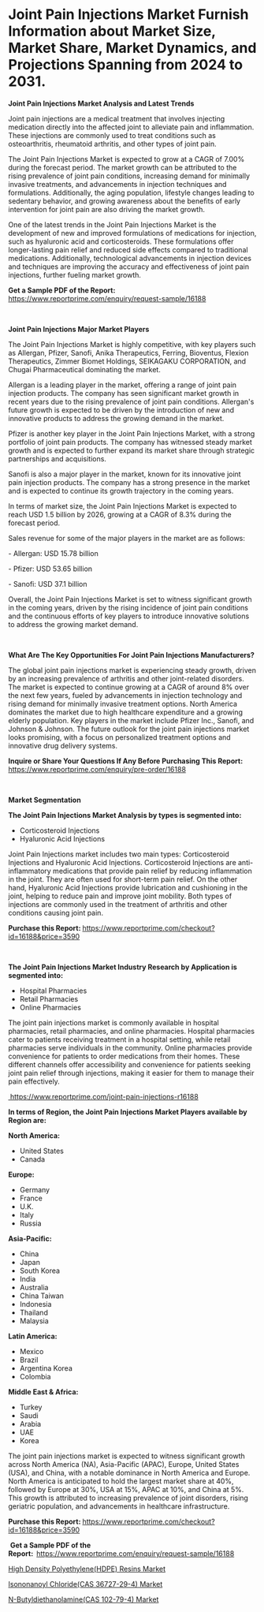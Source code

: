 <p><h1>Joint Pain Injections Market Furnish Information about Market Size, Market Share, Market Dynamics, and Projections Spanning from 2024 to 2031.</h1></p><p><strong>Joint Pain Injections Market Analysis and Latest Trends</strong></p>
<p><p>Joint pain injections are a medical treatment that involves injecting medication directly into the affected joint to alleviate pain and inflammation. These injections are commonly used to treat conditions such as osteoarthritis, rheumatoid arthritis, and other types of joint pain.</p><p>The Joint Pain Injections Market is expected to grow at a CAGR of 7.00% during the forecast period. The market growth can be attributed to the rising prevalence of joint pain conditions, increasing demand for minimally invasive treatments, and advancements in injection techniques and formulations. Additionally, the aging population, lifestyle changes leading to sedentary behavior, and growing awareness about the benefits of early intervention for joint pain are also driving the market growth.</p><p>One of the latest trends in the Joint Pain Injections Market is the development of new and improved formulations of medications for injection, such as hyaluronic acid and corticosteroids. These formulations offer longer-lasting pain relief and reduced side effects compared to traditional medications. Additionally, technological advancements in injection devices and techniques are improving the accuracy and effectiveness of joint pain injections, further fueling market growth.</p></p>
<p><strong>Get a Sample PDF of the Report:&nbsp;</strong> <a href="https://www.reportprime.com/enquiry/request-sample/16188">https://www.reportprime.com/enquiry/request-sample/16188</a></p>
<p>&nbsp;</p>
<p><strong>Joint Pain Injections Major Market Players</strong></p>
<p><p>The Joint Pain Injections Market is highly competitive, with key players such as Allergan, Pfizer, Sanofi, Anika Therapeutics, Ferring, Bioventus, Flexion Therapeutics, Zimmer Biomet Holdings, SEIKAGAKU CORPORATION, and Chugai Pharmaceutical dominating the market.</p><p>Allergan is a leading player in the market, offering a range of joint pain injection products. The company has seen significant market growth in recent years due to the rising prevalence of joint pain conditions. Allergan's future growth is expected to be driven by the introduction of new and innovative products to address the growing demand in the market.</p><p>Pfizer is another key player in the Joint Pain Injections Market, with a strong portfolio of joint pain products. The company has witnessed steady market growth and is expected to further expand its market share through strategic partnerships and acquisitions.</p><p>Sanofi is also a major player in the market, known for its innovative joint pain injection products. The company has a strong presence in the market and is expected to continue its growth trajectory in the coming years.</p><p>In terms of market size, the Joint Pain Injections Market is expected to reach USD 1.5 billion by 2026, growing at a CAGR of 8.3% during the forecast period. </p><p>Sales revenue for some of the major players in the market are as follows:</p><p>- Allergan: USD 15.78 billion</p><p>- Pfizer: USD 53.65 billion</p><p>- Sanofi: USD 37.1 billion</p><p>Overall, the Joint Pain Injections Market is set to witness significant growth in the coming years, driven by the rising incidence of joint pain conditions and the continuous efforts of key players to introduce innovative solutions to address the growing market demand.</p></p>
<p>&nbsp;</p>
<p><strong>What Are The Key Opportunities For Joint Pain Injections Manufacturers?</strong></p>
<p><p>The global joint pain injections market is experiencing steady growth, driven by an increasing prevalence of arthritis and other joint-related disorders. The market is expected to continue growing at a CAGR of around 8% over the next few years, fueled by advancements in injection technology and rising demand for minimally invasive treatment options. North America dominates the market due to high healthcare expenditure and a growing elderly population. Key players in the market include Pfizer Inc., Sanofi, and Johnson & Johnson. The future outlook for the joint pain injections market looks promising, with a focus on personalized treatment options and innovative drug delivery systems.</p></p>
<p><strong>Inquire or Share Your Questions If Any Before Purchasing This Report:</strong> <a href="https://www.reportprime.com/enquiry/pre-order/16188">https://www.reportprime.com/enquiry/pre-order/16188</a></p>
<p>&nbsp;</p>
<p><strong>Market Segmentation</strong></p>
<p><strong>The Joint Pain Injections Market Analysis by types is segmented into:</strong></p>
<p><ul><li>Corticosteroid Injections</li><li>Hyaluronic Acid Injections</li></ul></p>
<p><p>Joint Pain Injections market includes two main types: Corticosteroid Injections and Hyaluronic Acid Injections. Corticosteroid Injections are anti-inflammatory medications that provide pain relief by reducing inflammation in the joint. They are often used for short-term pain relief. On the other hand, Hyaluronic Acid Injections provide lubrication and cushioning in the joint, helping to reduce pain and improve joint mobility. Both types of injections are commonly used in the treatment of arthritis and other conditions causing joint pain.</p></p>
<p><strong>Purchase this Report:&nbsp;</strong><a href="https://www.reportprime.com/checkout?id=16188&price=3590">https://www.reportprime.com/checkout?id=16188&price=3590</a></p>
<p>&nbsp;</p>
<p><strong>The Joint Pain Injections Market Industry Research by Application is segmented into:</strong></p>
<p><ul><li>Hospital Pharmacies</li><li>Retail Pharmacies</li><li>Online Pharmacies</li></ul></p>
<p><p>The joint pain injections market is commonly available in hospital pharmacies, retail pharmacies, and online pharmacies. Hospital pharmacies cater to patients receiving treatment in a hospital setting, while retail pharmacies serve individuals in the community. Online pharmacies provide convenience for patients to order medications from their homes. These different channels offer accessibility and convenience for patients seeking joint pain relief through injections, making it easier for them to manage their pain effectively.</p></p>
<p><a href="https://www.reportprime.com/joint-pain-injections-r16188">&nbsp;https://www.reportprime.com/joint-pain-injections-r16188</a></p>
<p><strong>In terms of Region, the Joint Pain Injections Market Players available by Region are:</strong></p>
<p>
    <p> <strong> North America: </strong>
        <ul>
            <li>United States</li>
            <li>Canada</li>
        </ul>
        </p> 
    <p> <strong> Europe: </strong>
        <ul>
            <li>Germany</li>
            <li>France</li>
            <li>U.K.</li>
            <li>Italy</li>
            <li>Russia</li>
        </ul>
        </p> 
    <p> <strong> Asia-Pacific: </strong>
        <ul>
            <li>China</li>
            <li>Japan</li>
            <li>South Korea</li>
            <li>India</li>
            <li>Australia</li>
            <li>China Taiwan</li>
            <li>Indonesia</li>
            <li>Thailand</li>
            <li>Malaysia</li>
        </ul>
        </p> 
    <p> <strong> Latin America: </strong>
        <ul>
            <li>Mexico</li>
            <li>Brazil</li>
            <li>Argentina Korea</li>
            <li>Colombia</li>
        </ul>
        </p> 
    <p> <strong> Middle East & Africa: </strong>
        <ul>
            <li>Turkey</li>
            <li>Saudi</li>
            <li>Arabia</li>
            <li>UAE</li>
            <li>Korea</li>
        </ul>
    </p>
    </p>
<p><p>The joint pain injections market is expected to witness significant growth across North America (NA), Asia-Pacific (APAC), Europe, United States (USA), and China, with a notable dominance in North America and Europe. North America is anticipated to hold the largest market share at 40%, followed by Europe at 30%, USA at 15%, APAC at 10%, and China at 5%. This growth is attributed to increasing prevalence of joint disorders, rising geriatric population, and advancements in healthcare infrastructure.</p></p>
<p><strong>Purchase this Report: </strong><a href="https://www.reportprime.com/checkout?id=16188&price=3590">https://www.reportprime.com/checkout?id=16188&price=3590</a></p>
<p>&nbsp;<strong>Get a Sample PDF of the Report:&nbsp;&nbsp;</strong><a href="https://www.reportprime.com/enquiry/request-sample/16188">https://www.reportprime.com/enquiry/request-sample/16188</a></p>
<p><strong></strong></p>
<p><p><a href="https://www.linkedin.com/pulse/high-density-polyethylenehdpe-resins-market-research-report-d1pvc?trackingId=Gmpmy6DBUCDOmPpx%2FOzSjg%3D%3D">High Density Polyethylene(HDPE) Resins Market</a></p><p><a href="https://www.linkedin.com/pulse/isononanoyl-chloridecas-36727-29-4-market-size-growth-outlook-nkymc?trackingId=kQBAB9p%2F1gTV%2B14xn8AWJQ%3D%3D">Isononanoyl Chloride(CAS 36727-29-4) Market</a></p><p><a href="https://www.linkedin.com/pulse/n-butyldiethanolaminecas-102-79-4-market-analysis-size-eqa4c?trackingId=MBM9VDj4u6yig6qsQhcBJw%3D%3D">N-Butyldiethanolamine(CAS 102-79-4) Market</a></p></p>